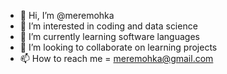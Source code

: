- 👋 Hi, I’m @meremohka
- 👀 I’m interested in coding and data science
- 🌱 I’m currently learning software languages
- 💞️ I’m looking to collaborate on learning projects 
- 📫 How to reach me = meremohka@gmail.com

<!---
meremohka/meremohka is a ✨ special ✨ repository because its `README.md` (this file) appears on your GitHub profile.
You can click the Preview link to take a look at your changes.
--->
